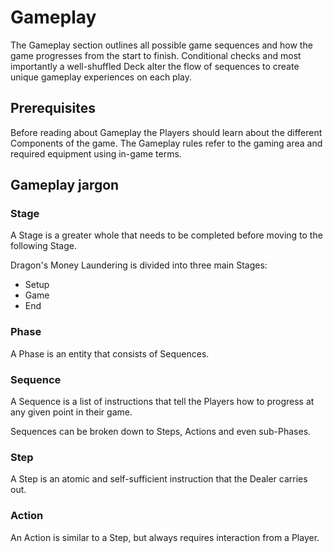 # Gameplay

The Gameplay section outlines all possible game sequences and how the game progresses from the start to finish. Conditional checks and most importantly a well-shuffled Deck alter the flow of sequences to create unique gameplay experiences on each play.

## Prerequisites

Before reading about Gameplay the Players should learn about the different Components of the game. The Gameplay rules refer to the gaming area and required equipment using in-game terms.

## Gameplay jargon

### Stage

A Stage is a greater whole that needs to be completed before moving to the following Stage.

Dragon's Money Laundering is divided into three main Stages:

* Setup
* Game
* End

### Phase

A Phase is an entity that consists of Sequences.

### Sequence

A Sequence is a list of instructions that tell the Players how to progress at any given point in their game.

Sequences can be broken down to Steps, Actions and even sub-Phases.

### Step

A Step is an atomic and self-sufficient instruction that the Dealer carries out.

### Action

An Action is similar to a Step, but always requires interaction from a Player.
